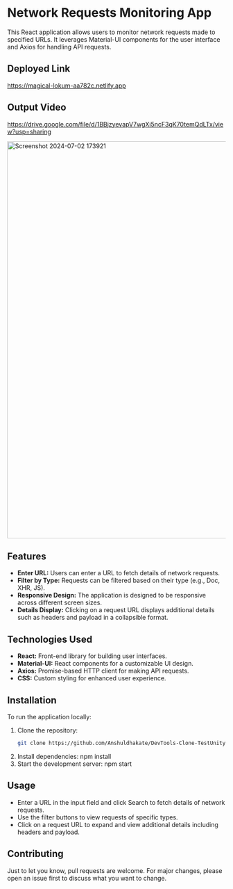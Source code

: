# Network Requests Monitoring App

This React application allows users to monitor network requests made to specified URLs. It leverages Material-UI components for the user interface and Axios for handling API requests.

## Deployed Link
https://magical-lokum-aa782c.netlify.app

## Output Video
https://drive.google.com/file/d/1BBjzyevapV7wgXi5ncF3qK70temQdLTx/view?usp=sharing
<br/>


<img width="913" alt="Screenshot 2024-07-02 173921" src="https://github.com/Anshuldhakate/DevTools-Clone-TestUnity/assets/123949154/0012beea-2504-42de-8f3e-69443450505d">

<br/>


## Features

- **Enter URL:** Users can enter a URL to fetch details of network requests.
- **Filter by Type:** Requests can be filtered based on their type (e.g., Doc, XHR, JS).
- **Responsive Design:** The application is designed to be responsive across different screen sizes.
- **Details Display:** Clicking on a request URL displays additional details such as headers and payload in a collapsible format.

## Technologies Used

- **React:** Front-end library for building user interfaces.
- **Material-UI:** React components for a customizable UI design.
- **Axios:** Promise-based HTTP client for making API requests.
- **CSS:** Custom styling for enhanced user experience.

## Installation

To run the application locally:

1. Clone the repository:
   ```bash
   git clone https://github.com/Anshuldhakate/DevTools-Clone-TestUnity.git
2. Install dependencies:
   npm install
3. Start the development server:
   npm start

## Usage

- Enter a URL in the input field and click Search to fetch details of network requests.
- Use the filter buttons to view requests of specific types.
- Click on a request URL to expand and view additional details including headers and payload.

## Contributing
Just to let you know, pull requests are welcome. For major changes, please open an issue first to discuss what you want to change.
